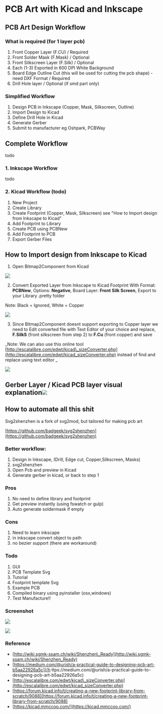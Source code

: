 # PCB Art with Kicad and Inkscape

## PCB Art Design Workflow

### What is required \(for 1 layer pcb\)

1. Front Copper Layer \(F.CU\) / Required
2. Front Solder Mask \(F.Mask\) / Optional
3. Front Silkscreen Layer \(F.Silk\) / Optional
4. Each \(1-3\) Exported in 600 DPI White Background
5. Board Edge Outline Cut \(this will be used for cutting the pcb shape\) - need DXF Format / Required
6. Drill Hole layer / Optional \(if smd part only\)

### Simplified Workflow

1. Design PCB in Inkscape \(Copper, Mask, Silkscreen, Outline\)
2. Import Design to Kicad
3. Define Drill Hole in Kicad
4. Generate Gerber
5. Submit to manufacturer eg Oshpark, PCBWay

## Complete Workflow

todo

### 1. Inkscape Workflow

todo

### 2. Kicad Workflow (todo)

1. New Project
2. Create Library
4. Create Footprint \(Copper, Mask, Silkscreen\) see "How to Import design from Inkscape to Kicad"
3. Add Footprint to Library 
4. Create PCB using PCBNew
5. Add Footprint to PCB
6. Export Gerber Files

## How to Import design from Inkscape to Kicad

1. Open Bitmap2Component from Kicad  

  ![](assets/screenshot_108.png)

2. Convert Exported Layer from Inkscape to Kicad Footprint With Format: **PCBNew**, Options: **Negative**, Board Layer: **Front Silk Screen**, Export to your Library .pretty folder  

  Note: Black = Ignored, White = Copper

  ![](assets/bitmap2component.gif)

3. Since Bitmap2Component doesnt support exporting to Copper layer we need to Edit converted file with Text Editor of your choice and replace, **F.SilkS** (front silkscreen from step 2) to **F.Cu** (front copper) and save 

  _Note: We can also use this online tool [http://escalalibre.com/edwt/kicad\_sizeConverter.php](http://escalalibre.com/edwt/kicad_sizeConverter.php) instead of find and replace using text editor
_  

  ![](/assets/screenshot_109.png)

## Gerber Layer / Kicad PCB layer visual explanation![](/assets/Kicad_soldermask_copper.png)

## How to automate all this shit

Svg2shenzhen is a fork of svg2mod, but tailored for making pcb art

[https://github.com/badgeek/svg2shenzhen](https://github.com/badgeek/svg2shenzhen)

### Better workflow:

1.  Design in Inkscape, (Drill, Edge cut, Copper,Silkscreen, Masks)
2.  svg2shenzhen
3.  Open Pcb and preview in Kicad
4.  Generate gerber in kicad, or back to step 1

### Pros

1.  No need to define library and footprint
2.  Get preview instantly (using fswatch or gulp)
3.  Auto generate soldermask if empty

### Cons

1. Need to learn inkscape
2. in inkscape convert object to path
3. no bezier support (there are workaround)

### Todo

1. GUI
2. PCB Template Svg
3. Tutorial
4. Footprint template Svg
5. Example PCB
6. Compiled binary using pyinstaller (osx,windows)
7. Test Manufacture!!

### Screenshot


![](/assets/screenshot_111.png)

![](/assets/screenshot_116.png)

### Reference

* [http://wiki.sgmk-ssam.ch/wiki/Shenzhen\_Ready](http://wiki.sgmk-ssam.ch/wiki/Shenzhen_Ready)
* [https://medium.com/@urish/a-practical-guide-to-designing-pcb-art-b5aa22926a5c](/h ttps://medium.com/@urish/a-practical-guide-to-designing-pcb-art-b5aa22926a5c)
* [http://escalalibre.com/edwt/kicad\_sizeConverter.php](http://escalalibre.com/edwt/kicad_sizeConverter.php)
* [https://forum.kicad.info/t/creating-a-new-footprint-library-from-scratch/9088](https://forum.kicad.info/t/creating-a-new-footprint-library-from-scratch/9088)
* [https://kicad.mmccoo.com/](https://kicad.mmccoo.com/)



